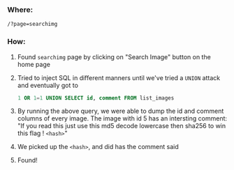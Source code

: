 ### Where:  

`/?page=searchimg`

### How:  

1. Found `searchimg` page by clicking on "Search Image" button on the home page
2. Tried to inject SQL in different manners until we've tried a `UNION` attack and eventually got to

    ```SQL
    1 OR 1=1 UNION SELECT id, comment FROM list_images
    ```

3. By running the above query, we were able to dump the id and comment columns of every image. The image with id 5 has an intersting comment: "If you read this just use this md5 decode lowercase then sha256 to win this flag ! `<hash>`"

4. We picked up the `<hash>`, and did has the comment said
5. Found!

